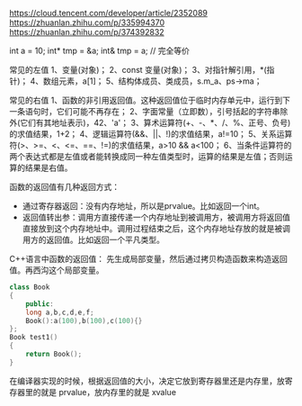 https://cloud.tencent.com/developer/article/2352089
https://zhuanlan.zhihu.com/p/335994370
https://zhuanlan.zhihu.com/p/374392832


int a = 10;
int* tmp = &a;
int& tmp = a;  // 完全等价




常见的左值
1、变量(对象)；
2、const 变量(对象)；
3、对指针解引用，*(指针)；
4、数组元素，a[1]；
5、结构体成员、类成员，s.m_a、ps->ma； 


常见的右值
1、函数的非引用返回值。这种返回值位于临时内存单元中，运行到下一条语句时，它们可能不再存在；
2、字面常量（立即数），引号括起的字符串除外(它们有其地址表示)，42、'a'；
3、算术运算符(+、-、*、/、%、正号、负号)的求值结果，1+2；
4、逻辑运算符(&&、||、!)的求值结果，a!=10；
5、关系运算符(>、>=、<、<=、==、!=)的求值结果，a>10 && a<100；
6、当条件运算符的两个表达式都是左值或者能转换成同一种左值类型时，运算的结果是左值；否则运算的结果是右值。


函数的返回值有几种返回方式：
* 通过寄存器返回：没有内存地址，所以是prvalue。比如返回一个int。
* 返回值转出参：调用方直接传递一个内存地址到被调用方，被调用方将返回值直接放到这个内存地址中。调用过程结束之后，这个内存地址存放的就是被调用方的返回值。比如返回一个平凡类型。

C++语言中函数的返回值：
先生成局部变量，然后通过拷贝构造函数来构造返回值。再西沟这个局部变量。


```c++
class Book
{
    public:
    long a,b,c,d,e,f;
    Book():a(100),b(100),c(100){}
};
Book test1()
{
    return Book();
}
```
在编译器实现的时候，根据返回值的大小，决定它放到寄存器里还是内存里，放寄存器里的就是 prvalue，放内存里的就是 xvalue